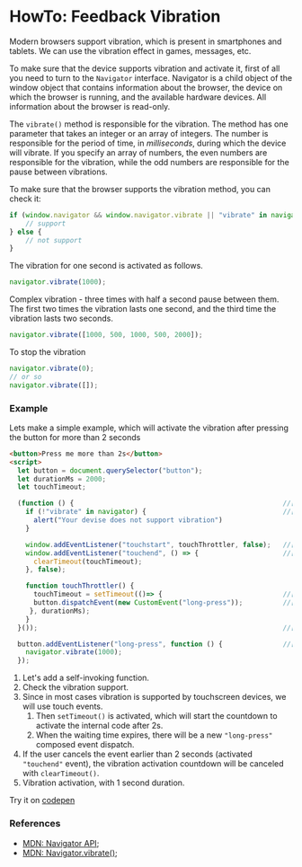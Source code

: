 # HowTo: Feedback Vibration

Modern browsers support vibration, which is present in smartphones and tablets. We can use the vibration effect in games,
messages, etc.

To make sure that the device supports vibration and activate it, first of all you need to turn to the `Navigator` interface. 
Navigator is a child object of the window object that contains information about the browser, the device on which the
browser is running, and the available hardware devices. All information about the browser is read-only.

The `vibrate()` method is responsible for the vibration. The method has one parameter that takes an integer or an array 
of integers.  The number is responsible for the period of time, in _milliseconds_, during which the device will vibrate. 
If you specify an array of numbers, the even numbers are responsible for the vibration, while the odd numbers are 
responsible for the pause between vibrations.

To make sure that the browser supports the vibration method, you can check it:
```javascript
if (window.navigator && window.navigator.vibrate || "vibrate" in navigator) {
    // support 
} else {
    // not support
}
```
The vibration for one second is activated as follows.
```javascript
navigator.vibrate(1000);
```
Complex vibration - three times with half a second pause between them. The first two times the vibration lasts one second,
and the third time the vibration lasts two seconds.

```javascript
navigator.vibrate([1000, 500, 1000, 500, 2000]);
```
To stop the vibration
```javascript
navigator.vibrate(0);
// or so
navigator.vibrate([]);
```

### Example 
Lets make a simple example, which will activate the vibration after pressing the button for more than 2 seconds
```html
<button>Press me more than 2s</button>
<script>
  let button = document.querySelector("button");
  let durationMs = 2000;
  let touchTimeout;

  (function () {                                                    //[1]
    if (!"vibrate" in navigator) {                                  //[2]
      alert("Your devise does not support vibration")
    }

    window.addEventListener("touchstart", touchThrottler, false);   //[3]
    window.addEventListener("touchend", () => {                     //[4]
      clearTimeout(touchTimeout);
    }, false);

    function touchThrottler() { 
      touchTimeout = setTimeout(()=> {                              //[3.1]
      button.dispatchEvent(new CustomEvent("long-press"));          //[3.2]
     }, durationMs);
    }
  }());                                                             //[1]

  button.addEventListener("long-press", function () {               //[5]
    navigator.vibrate(1000);
  });
```
1. Let's add a self-invoking function.
2. Check the vibration support.
3. Since in most cases vibration is supported by touchscreen devices, we will use touch events.
    1. Then `setTimeout()` is activated, which will start the countdown to activate the internal code after 2s.
    2. When the waiting time expires, there will be a new `"long-press"` composed event dispatch.
4. If the user cancels the event earlier than 2 seconds (activated `"touchend"` event), the vibration activation 
   countdown will be canceled with `clearTimeout()`.
5. Vibration activation, with 1 second duration.

Try it on [codepen](https://codepen.io/Halochkin/pen/dxLZGW)

### References

* [MDN: Navigator API](https://developer.mozilla.org/en-US/docs/Web/API/Navigator);
* [MDN: Navigator.vibrate()](https://developer.mozilla.org/en-US/docs/Web/API/Navigator/vibrate);
